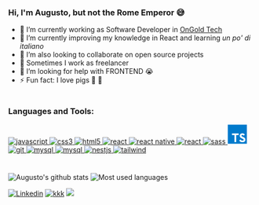 ### Hi, I'm Augusto, but not the Rome Emperor :sweat_smile:

- 🔭 I’m currently working as Software Developer in [OnGold Tech](https://ongoldtech.com) 
- 🌱 I’m currently improving my knowledge in React and learning _un po' di italiano_ 
- 👯 I’m also looking to collaborate on open source projects
- 🤠 Sometimes I work as freelancer
- 🤔 I’m looking for help with FRONTEND :sob:  
- ⚡ Fun fact: I love pigs :pig: :pig_nose:

#
<h3 align="left">Languages and Tools: </h3>
<p align="left"> 
<a href="https://developer.mozilla.org/en-US/docs/Web/JavaScript" target="_blank"> <img src="https://skillicons.dev/icons?i=javascript" alt="javascript" width="40" height="40"/> </a>	
<a href="https://www.w3schools.com/css/" target="_blank"> <img src="https://skillicons.dev/icons?i=css" alt="css3" width="40" height="40"/> </a>
<a href="https://www.w3.org/html/" target="_blank"> <img src="https://skillicons.dev/icons?i=html" alt="html5" width="40" height="40"/> </a> 
<a href="https://reactjs.org/" target="_blank"> <img src="https://skillicons.dev/icons?i=react" alt="react" width="40" height="40"/> </a>
<a href="https://reactnative.dev/" target="_blank"> <img src="https://cdn.worldvectorlogo.com/logos/react-native-1.svg" alt="react native" width="40" height="40"/> </a>
<a href="https://nodejs.org/en/" target="_blank"> <img src="https://skillicons.dev/icons?i=nodejs" alt="react" width="40" height="40"/> </a>
<a href="https://sass-lang.com/" target="_blank"> <img src="https://skillicons.dev/icons?i=sass" alt="sass" width="40" height="40"/> </a> 
<a href="https://www.typescriptlang.org/" target="_blank"> <img src="https://raw.githubusercontent.com/devicons/devicon/master/icons/typescript/typescript-original.svg" alt="typescript" width="40" height="40"/> </a>
<a href="https://git-scm.com/" target="_blank"> <img src="https://skillicons.dev/icons?i=github" alt="git" width="40" height="40"/> </a> 
<a href="https://www.mysql.com/" target="_blank"> <img src="https://skillicons.dev/icons?i=mysql" alt="mysql" width="40" height="40"/> </a> 
<a href="https://www.mongodb.com/pt-br/" target="_blank"> <img src="https://skillicons.dev/icons?i=mongodb" alt="mysql" width="40" height="40"/> </a> 
<a href="https://nestjs.com/" target="_blank"> <img src="https://skillicons.dev/icons?i=nestjs" alt="nestjs" width="40" height="40"/> </a> 
<a href="https://tailwindcss.com/" target="_blank"> <img src="https://skillicons.dev/icons?i=tailwind" alt="tailwind" width="40" height="40"/> </a> 
</p>

#

![Augusto's github stats](https://github-readme-stats.vercel.app/api?username=augustosnk12&show_icons=true&theme=radical)
![Most used languages](https://github-readme-stats.vercel.app/api/top-langs/?username=augustosnk12&layout=compact&langs_count=7&theme=radical)


[![Linkedin](https://img.shields.io/badge/-LinkedIn-060606?style=social&logo=Linkedin)](https://www.linkedin.com/in/augusto-1908/)
[![kkk](https://img.shields.io/youtube/channel/views/UCtxGmIrbo-9d3KMBz3GH3mQ?style=social)](https://www.youtube.com/channel/UCtxGmIrbo-9d3KMBz3GH3mQ)
![](https://komarev.com/ghpvc/?username=your-github-augustosnk12&color=ff69b4&style=flat&label=visitors)
